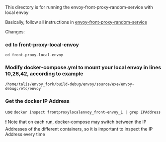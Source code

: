 This directory is for running the envoy-front-proxy-random-service with local envoy

Basically, follow all instructions in [envoy-front-proxy-random-service](https://github.ibm.com/TALIS/envoy-front-proxy-random-service/blob/master/README.md)

Changes:

### cd to front-proxy-local-envoy
`cd front-proxy-local-envoy`

### Modify docker-compose.yml to mount your local envoy in lines 10,26,42, according to example
`/home/talis/envoy_fork/build-debug/envoy/source/exe/envoy-debug:/etc/envoy`

### Get the docker IP Address
use `docker inspect frontproxylocalenvoy_front-envoy_1 | grep IPAddress`

:exclamation: Note that on each run, docker-compose may switch between the IP Addresses of the 
different containers, so it is important to inspect the IP Address every time


